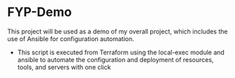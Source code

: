 # FYP-Demo
This project will be used as a demo of my overall project, which includes the use of Ansible for configuration automation. 

- This script is executed from Terraform using the local-exec module and ansible to automate the configuration and deployment of resources, tools, and servers with one click
